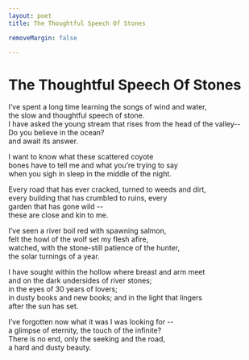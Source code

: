 ```yaml
---
layout: poet
title: The Thoughtful Speech Of Stones

removeMargin: false

---
```



<h1>The Thoughtful Speech Of Stones</h1>
<p>I’ve spent a long time learning the songs of wind and water, <br />
the slow and thoughtful speech of stone.<br />
I have asked the young stream that rises from the head of  the valley--<br />
Do you  believe in the ocean?<br />
and await its answer.</p>
<p>I want to know what these scattered coyote <br />
bones have to tell me and what you’re trying to say <br />
when you sigh in sleep in the middle of the night.</p>
<p>Every road that has ever cracked, turned to weeds and dirt,<br />
every building that has crumbled to ruins, every <br />
garden that has gone wild --<br />
these are close and kin to me.</p>
<p>I’ve seen a river boil red with spawning salmon,<br />
felt the howl of the wolf set my flesh afire,<br />
watched, with the stone-still patience of the hunter, <br />
the solar turnings of a year.</p>
<p>I have sought within the hollow where breast and arm meet<br />
and on the dark undersides of river stones; <br />
in the eyes of 30 years of lovers; <br />
in dusty books and new books; and in the light that lingers<br />
after the sun has set.</p>
<p>I’ve forgotten now what it was I was looking for --<br />
a glimpse of eternity, the touch of the infinite?<br />
There is no end, only the seeking and the road, <br />
a hard and dusty beauty.</p>